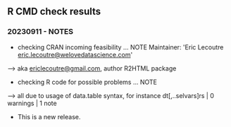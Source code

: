 ## R CMD check results

### 20230911 - NOTES

* checking CRAN incoming feasibility ... NOTE
Maintainer: 'Eric Lecoutre <eric.lecoutre@welovedatascience.com>'

--> aka ericlecoutre@gmail.com, author R2HTML package

* checking R code for possible problems ... NOTE

--> all due to usage of data.table syntax, for instance dt[,..selvars]rs | 0 warnings | 1 note

* This is a new release.
